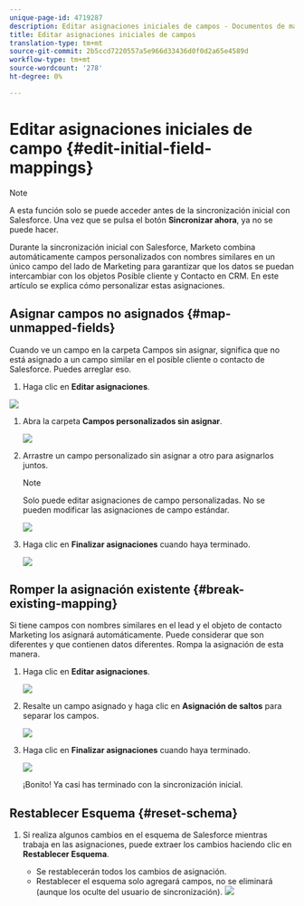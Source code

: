 ```yaml
---
unique-page-id: 4719287
description: Editar asignaciones iniciales de campos - Documentos de marketing - Documentación del producto
title: Editar asignaciones iniciales de campos
translation-type: tm+mt
source-git-commit: 2b5ccd7220557a5e966d33436d0f0d2a65e4589d
workflow-type: tm+mt
source-wordcount: '278'
ht-degree: 0%

---
```



# Editar asignaciones iniciales de campo {#edit-initial-field-mappings}

>[!NOTE]
>
>A esta función solo se puede acceder antes de la sincronización inicial con Salesforce. Una vez que se pulsa el botón **Sincronizar ahora**, ya no se puede hacer.

Durante la sincronización inicial con Salesforce, Marketo combina automáticamente campos personalizados con nombres similares en un único campo del lado de Marketing para garantizar que los datos se puedan intercambiar con los objetos Posible cliente y Contacto en CRM. En este artículo se explica cómo personalizar estas asignaciones.

## Asignar campos no asignados {#map-unmapped-fields}

Cuando ve un campo en la carpeta Campos sin asignar, significa que no está asignado a un campo similar en el posible cliente o contacto de Salesforce. Puedes arreglar eso.

1. Haga clic en **Editar asignaciones**.

![](assets/image2014-12-9-13-3a31-3a0.png)

1. Abra la carpeta **Campos personalizados sin asignar**.

   ![](assets/two.png)

1. Arrastre un campo personalizado sin asignar a otro para asignarlos juntos.

   >[!NOTE]
   >
   >Solo puede editar asignaciones de campo personalizadas. No se pueden modificar las asignaciones de campo estándar.

   ![](assets/three.png)

1. Haga clic en **Finalizar asignaciones** cuando haya terminado.

   ![](assets/four.png)

## Romper la asignación existente {#break-existing-mapping}

Si tiene campos con nombres similares en el lead y el objeto de contacto Marketing los asignará automáticamente. Puede considerar que son diferentes y que contienen datos diferentes. Rompa la asignación de esta manera.

1. Haga clic en **Editar asignaciones**.

   ![](assets/image2014-12-9-13-3a31-3a37.png)

1. Resalte un campo asignado y haga clic en **Asignación de saltos** para separar los campos.

   ![](assets/image2014-12-9-13-3a31-3a47.png)

1. Haga clic en **Finalizar asignaciones** cuando haya terminado.

   ![](assets/image2014-12-9-13-3a31-3a58.png)

   ¡Bonito! Ya casi has terminado con la sincronización inicial.

## Restablecer Esquema {#reset-schema}

1. Si realiza algunos cambios en el esquema de Salesforce mientras trabaja en las asignaciones, puede extraer los cambios haciendo clic en **Restablecer Esquema**.

   * Se restablecerán todos los cambios de asignación.
   * Restablecer el esquema solo agregará campos, no se eliminará (aunque los oculte del usuario de sincronización).
   ![](assets/image2014-12-9-13-3a32-3a8.png)
